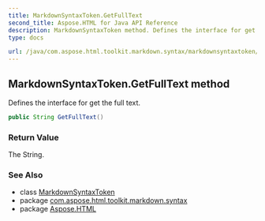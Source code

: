 ```yaml
---
title: MarkdownSyntaxToken.GetFullText
second_title: Aspose.HTML for Java API Reference
description: MarkdownSyntaxToken method. Defines the interface for get the full text
type: docs

url: /java/com.aspose.html.toolkit.markdown.syntax/markdownsyntaxtoken/getfulltext/
---
```

## MarkdownSyntaxToken.GetFullText method

Defines the interface for get the full text.

```java
public String GetFullText()
```

### Return Value

The String.

### See Also

* class [MarkdownSyntaxToken](../)
* package [com.aspose.html.toolkit.markdown.syntax](../../../com.aspose.html.toolkit.markdown.syntax/)
* package [Aspose.HTML](../../../)

